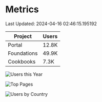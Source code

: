 # Metrics 

Last Updated: 2024-04-16 02:46:15.195192

| Project | Users |
| ----- | ----- |
| Portal | 12.8K |
| Foundations | 49.9K |
| Cookbooks | 7.3K |

![Users this Year](metrics/thisyear.png)

![Top Pages](metrics/toppages.png)

![Users by Country](metrics/bycountry.png)

